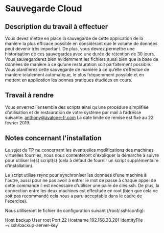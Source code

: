 # Sauvegarde Cloud

## Description du travail à effectuer
Vous devez mettre en place la sauvegarde de cette application de la
manière la plus efficace possible en considérant que le volume de
données peut devenir très important.  De plus, vous devrez permettre
une historisation de ces sauvegardes avec une durée de rétention de 30
jours.  Vous sauvegarderez bien évidemment les fichiers aussi bien que
la base de données de manière à ce qu’une restauration soit
parfaitement possible.  Vous planifierez cette sauvegarde de manière à
ce qu’elle s’effectue de manière totalement automatique, le plus
fréquemment possible et en mettent en application les bonnes pratiques
étudiées en cours.

## Travail à rendre
Vous enverrez l’ensemble des scripts ainsi qu’une procédure simplifiée
d’utilisation et de restauration de votre système par mail à l’adresse suivante:
anthony@avalone-fr.com
La date limite de remise est fixé au 22 février 2019.

## Notes concernant l'installation
Le sujet du TP ne concernant les éventuelles modifications des
machines virtuelles fournies, nous nous contenteront d'expliquer la
démarche à suivre pour utiliser le(s) script(s) (cela à défaut de
fournir un script supplémentaire d'installation).

Le script utilise rsync pour synchroniser les données d'une machine à
l'autre, aussi pour ne pas avoir à entrer le mot de passe à chaque
appel de cette commande il est necessaire d'utiliser une paire de
clés ssh. De plus, la connection entre les deux machines est effectuée
en root (bien que cela ne soit pas recommandé cela nous a paru
acceptable dans le cadre de l'exercice).

Nous utiliseront le fichier de configuration suivant
(/root/.ssh/config):

Host backup
	User root
	Port 22
	Hostname 192.168.33.201
	IdentityFile ~/.ssh/backup-server-key

